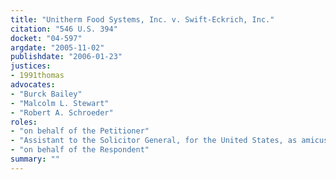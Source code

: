 ```yaml
---
title: "Unitherm Food Systems, Inc. v. Swift-Eckrich, Inc."
citation: "546 U.S. 394"
docket: "04-597"
argdate: "2005-11-02"
publishdate: "2006-01-23"
justices:
- 1991thomas
advocates:
- "Burck Bailey"
- "Malcolm L. Stewart"
- "Robert A. Schroeder"
roles:
- "on behalf of the Petitioner"
- "Assistant to the Solicitor General, for the United States, as amicus curiae, supporting the Petitioner"
- "on behalf of the Respondent"
summary: ""
---
```


